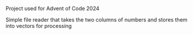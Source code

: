 Project used for Advent of Code 2024

Simple file reader that takes the two columns of numbers and stores them into vectors for processing

